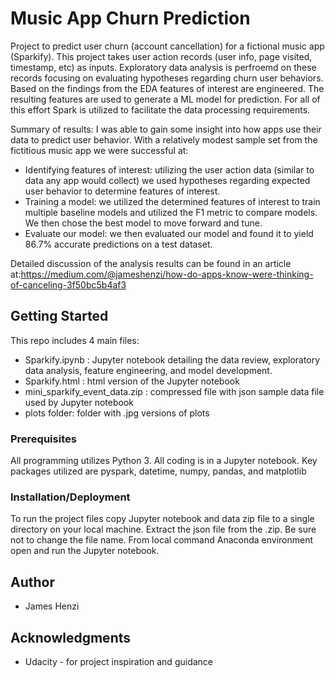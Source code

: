 # Music App Churn Prediction

Project to predict user churn (account cancellation) for a fictional music app (Sparkify).  This project takes user action records (user info, page visited, timestamp, etc) as inputs.  Exploratory data analysis is perfroemd on these records focusing on evaluating hypotheses regarding churn user behaviors.  Based on the findings from the EDA features of interest are engineered.  The resulting features are used to generate a ML model for prediction.  For all of this effort Spark is utilized to facilitate the data processing requirements.

Summary of results:
I was able to gain some insight into how apps use their data to predict user behavior. With a relatively modest sample set from the fictitious music app we were successful at:
* Identifying features of interest: utilizing the user action data (similar to data any app would collect) we used hypotheses regarding expected user behavior to determine features of interest.
* Training a model: we utilized the determined features of interest to train multiple baseline models and utilized the F1 metric to compare models. We then chose the best model to move forward and tune.
* Evaluate our model: we then evaluated our model and found it to yield 86.7% accurate predictions on a test dataset.

Detailed discussion of the analysis results can be found in an article at:https://medium.com/@jameshenzi/how-do-apps-know-were-thinking-of-canceling-3f50bc5b4af3

## Getting Started

This repo includes 4 main files:
* Sparkify.ipynb : Jupyter notebook detailing the data review, exploratory data analysis, feature engineering, and model development.
* Sparkify.html : html version of the Jupyter notebook
* mini_sparkify_event_data.zip : compressed file with json sample data file used by Jupyter notebook
* plots folder: folder with .jpg versions of plots

### Prerequisites

All programming utilizes Python 3.  All coding is in a Jupyter notebook.  Key packages utilized are pyspark, datetime, numpy, pandas, and matplotlib

### Installation/Deployment

To run the project files copy Jupyter notebook and data zip file to a single directory on your local machine.  Extract the json file from the .zip.  Be sure not to change the file name.  From local command Anaconda environment open and run the Jupyter notebook.

## Author

* James Henzi


## Acknowledgments

* Udacity - for project inspiration and guidance
